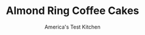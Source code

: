 ---
layout: ../../layouts/MarkdownPostLayout.astro
title: Almond Ring Coffee Cakes
author: America's Test Kitchen
pubDate: 2023-03-15
description: "Dont be tempted by the saccharine boxed version at the supermarket. You can make a much better yeasted coffee cake at home—one with buttery, tender cake and a rich nut filling."
image_url: https://res.cloudinary.com/hksqkdlah/image/upload/ar_1:1,c_fill,dpr_2.0,f_auto,fl_lossy.progressive.strip_profile,g_faces:auto,q_auto:low,w_344/5433_cvr-sfs-almondringcake-03-317104
tags: ["Desserts or Baked Goods","Cakes"]
calories: 6610
protein: 11
carbohydrates: 78
fats: 
fiber: 2
ingredients: ["7 ounces, almond paste (1 tube)","1/2 cup (2 ounces), confectioners' sugar","4 ounces, cream cheese, softened","1 1/3 cups, warm milk (110 degrees)","1/3 cup, honey","8 tablespoons, unsalted butter, melted","3 , large egg yolks (reserve whites for topping)","2 teaspoons, vanilla extract","4 1/2 cups (22½ ounces), all-purpose flour, plus extra for counter","2 1/4 teaspoons instant or rapid-rise, yeast","2 teaspoons, salt","3 , large egg whites","1/2 cup, sliced almonds","1 1/2 cups (6 ounces), confectioners' sugar","2 ounces, cream cheese","2 tablespoons, milk","1/2 teaspoon, vanilla extract"]
serves: 12
time: ""
instructions: ["FOR THE FILLING: Fit standing mixer with paddle attachment and mix almond paste, confectioners' sugar, and cream cheese until smooth. Cover with plastic and refrigerate until ready to use.","FOR THE DOUGH: Adjust oven rack to upper-middle and lower-middle positions and heat oven to 200 degrees. When oven reaches 200 degrees, shut oven off. Lightly grease large bowl with nonstick cooking spray. Line 2 baking sheets with parchment paper and grease with cooking spray.","Mix milk, honey, melted butter, yolks, and vanilla in large measuring cup. Mix flour, yeast, and salt in bowl of standing mixer fitted with dough hook. Turn mixer to low and slowly add milk mixture. After dough comes together, increase speed to medium and mix until shiny and smooth, 4 to 6 minutes. (Dough will be sticky.) Turn dough onto heavily floured work surface, shape into ball, and transfer to greased bowl. Cover bowl with plastic wrap and place in turned-off oven until dough is nearly doubled, about 20 minutes.","On lightly floured counter, divide dough into 2 equal pieces. Working with 1 piece of dough at a time, roll dough into 18 by 9-inch rectangle with long side facing you. Spread half of filling in 1-inch-wide strip just above bottom edge of dough and roll up dough into tight log. Brush top edge with water, then press to seal and transfer, seam side down, to parchment-lined baking sheet. Repeat with remaining dough and filling. Shape each cylinder into ring. Using paring knife, make cuts around outside of dough and shape as shown in photos 3 and 4.","Cover with plastic wrap coated with cooking spray and return to oven until rings have puffed slightly, 30 to 40 minutes. Remove from oven and heat oven to 375 degrees.","FOR THE TOPPING: Whisk reserved egg whites in small bowl, then brush rings with egg whites. Sprinkle with almonds and bake until deep brown, about 25 minutes, switching and rotating pans halfway through baking. While rings are baking or cooling, whisk confectioners' sugar, cream cheese, milk, and vanilla in small bowl until smooth. Drizzle icing over baked coffee cakes and serve warm.","TO MAKE AHEAD: Our recipe makes two coffee cakes, which can be baked together or separately, with the second ring frozen for later use. To freeze one coffee cake: Transfer shaped ring (prepared through step 4) to large plate and wrap in two layers of plastic and then foil. (Unbaked ring can be frozen for up 1 month.) The night before baking, transfer frozen ring to refrigerator. The next day, unwrap ring and transfer it to baking sheet lined with parchment paper that has been greased with cooking spray. Proceed with step 5, letting dough rise in oven that has been heated to 200 degrees and then turned off. Brush with egg wash, sprinkle with almonds, bake (on middle rack), cool, and ice as directed."]
nutrition: ["229 mg Potassium","183 mg Phosphorus","103 mg Calcium","3 mg Iron","49 mg Magnesium","393 mg Sodium","1 mg Zinc","21 g Fat","3 mg Niacin (B3)","8 g Monounsaturated","2 g Polyunsaturated","85 mg Cholesterol","9 g Saturated","2 g Fiber","81 µg Folic acid","56 µg Folate (food)","34 g Sugars","1 µg Vitamin K","55 g Water","78 g Carbs","196 µg Folate equivalent (total)","11 g Protein","3 mg Vitamin E","146 µg Vitamin A","550 kcal Energy","26 g Sugars, added","6610 calories"]
notes: "A single tube of almond paste makes enough filling for two coffee cakes; bake both at the same time or freeze one and bake it up to one month later."
---
